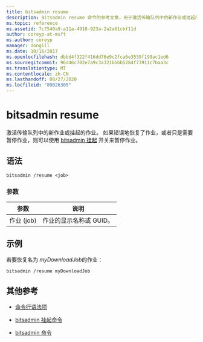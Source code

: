 ```yaml
---
title: bitsadmin resume
description: Bitsadmin resume 命令的参考文章，用于激活传输队列中的新作业或挂起的作业。
ms.topic: reference
ms.assetid: 7c7540a9-a11a-4910-923a-2a2a61cbf11d
author: coreyp-at-msft
ms.author: coreyp
manager: dongill
ms.date: 10/16/2017
ms.openlocfilehash: dbbd4f322f416dd76e9c2fca6e3539f199ac1ed6
ms.sourcegitcommit: 96d46c702e7a9c3a321bbbb5284f73911c7baa3c
ms.translationtype: MT
ms.contentlocale: zh-CN
ms.lasthandoff: 08/27/2020
ms.locfileid: "89026305"
---
```

# <a name="bitsadmin-resume"></a>bitsadmin resume

激活传输队列中的新作业或挂起的作业。 如果错误地恢复了作业，或者只是需要暂停作业，则可以使用 [bitsadmin 挂起](bitsadmin-suspend.md) 开关来暂停作业。

## <a name="syntax"></a>语法

```
bitsadmin /resume <job>
```

### <a name="parameters"></a>参数

| 参数 | 说明 |
| -------------- | -------------- |
| 作业 (job) | 作业的显示名称或 GUID。 |

## <a name="examples"></a>示例

若要恢复名为 *myDownloadJob*的作业：

```
bitsadmin /resume myDownloadJob
```

## <a name="additional-references"></a>其他参考

- [命令行语法项](command-line-syntax-key.md)

- [bitsadmin 挂起命令](bitsadmin-suspend.md)

- [bitsadmin 命令](bitsadmin.md)
